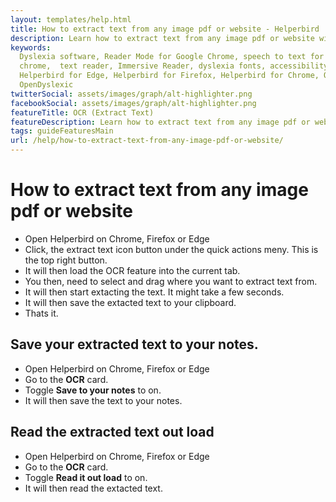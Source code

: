 ```yaml
---
layout: templates/help.html
title: How to extract text from any image pdf or website - Helperbird
description: Learn how to extract text from any image pdf or website with Helperbirds chrome, firefox, and edge extensions.
keywords:
  Dyslexia software, Reader Mode for Google Chrome, speech to text for chrome, Text to speech for
  chrome,  text reader, Immersive Reader, dyslexia fonts, accessibility software, dyslexia software,
  Helperbird for Edge, Helperbird for Firefox, Helperbird for Chrome, Opendyslexic for Chrome,
  OpenDyslexic
twitterSocial: assets/images/graph/alt-highlighter.png
facebookSocial: assets/images/graph/alt-highlighter.png
featureTitle: OCR (Extract Text)
featureDescription: Learn how to extract text from any image pdf or website with Helperbird.
tags: guideFeaturesMain
url: /help/how-to-extract-text-from-any-image-pdf-or-website/
---
```



# How to extract text from any image pdf or website
- Open Helperbird on Chrome, Firefox or Edge
- Click, the extract text icon button under the quick actions meny. This is the top right button.
- It will then load the OCR feature into the current tab.
- You then, need to select and drag where you want to extract text from.
- It will then start extacting the text. It might take a few seconds.
- It will then save the extacted text to your clipboard.
- Thats it.

## Save your extracted text to your notes.
- Open Helperbird on Chrome, Firefox or Edge
- Go to the **OCR** card.
- Toggle **Save to your notes** to on.
- It will then save the text to your notes.


## Read the extracted text out load
- Open Helperbird on Chrome, Firefox or Edge
- Go to the **OCR** card.
- Toggle **Read it out load** to on.
- It will then read the extacted text.